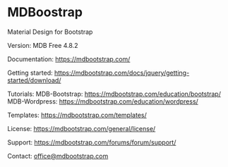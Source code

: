 # MDBoostrap
Material Design for Bootstrap

Version: MDB Free 4.8.2

Documentation:
https://mdbootstrap.com/

Getting started:
https://mdbootstrap.com/docs/jquery/getting-started/download/

Tutorials:
MDB-Bootstrap: https://mdbootstrap.com/education/bootstrap/
MDB-Wordpress: https://mdbootstrap.com/education/wordpress/

Templates:
https://mdbootstrap.com/templates/

License:
https://mdbootstrap.com/general/license/

Support:
https://mdbootstrap.com/forums/forum/support/

Contact:
office@mdbootstrap.com